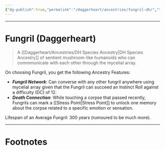 ```yaml
---
{"dg-publish":true,"permalink":"/daggerheart/ancestries/fungril-dh/","tags":["TTRPG"]}
---
```



---
# Fungril (Daggerheart)
> A [[Daggerheart/Ancestries/DH Species Ancestry\|DH Species Ancestry]] of sentient mushroom-like humanoids who can commmunicate with each other through the mycelial array.

On choosing Fungril, you get the following Ancestry Features:
- ***Fungril Network***: Can converse with any other fungril anywhere using mycelial array given that the Fungril can succeed an Instinct Roll against a difficulty (DC) of 12.
- ***Death Connection***: While touching a corpse that passed recently, Fungrils can mark a [[Stress Point\|Stress Point]] to unlock one memory about the corpse related to a specific emotion or sensation.

Lifespan of an Average Fungril: 300 years (rumoured to be much more).

---
# Footnotes